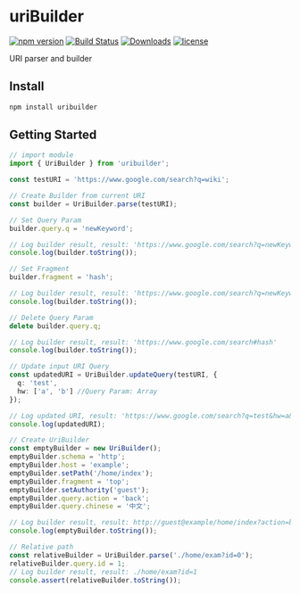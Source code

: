# uriBuilder

[![npm version](https://badge.fury.io/js/uribuilder.svg)](https://badge.fury.io/js/uribuilder)
[![Build Status](https://travis-ci.org/XuPeiYao/uriBuilder.svg?branch=master)](https://travis-ci.org/XuPeiYao/uriBuilder)
[![Downloads](https://img.shields.io/npm/dm/uribuilder.svg)](https://www.npmjs.com/package/uribuilder)
[![license](https://img.shields.io/github/license/xupeiyao/uribuilder.svg)](https://github.com/XuPeiYao/uriBuilder/blob/master/LICENSE)

URI parser and builder

## Install

```powershell
npm install uribuilder
```

## Getting Started

```typescript
// import module
import { UriBuilder } from 'uribuilder';

const testURI = 'https://www.google.com/search?q=wiki';

// Create Builder from current URI
const builder = UriBuilder.parse(testURI);

// Set Query Param
builder.query.q = 'newKeyword';

// Log builder result, result: 'https://www.google.com/search?q=newKeyword'
console.log(builder.toString());

// Set Fragment
builder.fragment = 'hash';

// Log builder result, result: 'https://www.google.com/search?q=newKeyword#hash'
console.log(builder.toString());

// Delete Query Param
delete builder.query.q;

// Log builder result, result: 'https://www.google.com/search#hash'
console.log(builder.toString());

// Update input URI Query
const updatedURI = UriBuilder.updateQuery(testURI, {
  q: 'test',
  hw: ['a', 'b'] //Query Param: Array
});

// Log updated URI, result: 'https://www.google.com/search?q=test&hw=a&hw=b'
console.log(updatedURI);

// Create UriBuilder
const emptyBuilder = new UriBuilder();
emptyBuilder.schema = 'http';
emptyBuilder.host = 'example';
emptyBuilder.setPath('/home/index');
emptyBuilder.fragment = 'top';
emptyBuilder.setAuthority('guest');
emptyBuilder.query.action = 'back';
emptyBuilder.query.chinese = '中文';

// Log builder result, result: http://guest@example/home/index?action=back&chinese=%E4%B8%AD%E6%96%87#top
console.log(emptyBuilder.toString());

// Relative path
const relativeBuilder = UriBuilder.parse('./home/exam?id=0');
relativeBuilder.query.id = 1;
// Log builder result, result: ./home/exam?id=1
console.assert(relativeBuilder.toString());
```
